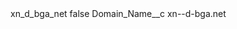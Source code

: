 <?xml version="1.0" encoding="UTF-8"?>
<CustomMetadata xmlns="http://soap.sforce.com/2006/04/metadata" xmlns:xsi="http://www.w3.org/2001/XMLSchema-instance" xmlns:xsd="http://www.w3.org/2001/XMLSchema">
    <label>xn_d_bga_net</label>
    <protected>false</protected>
    <values>
        <field>Domain_Name__c</field>
        <value xsi:type="xsd:string">xn--d-bga.net</value>
    </values>
</CustomMetadata>
